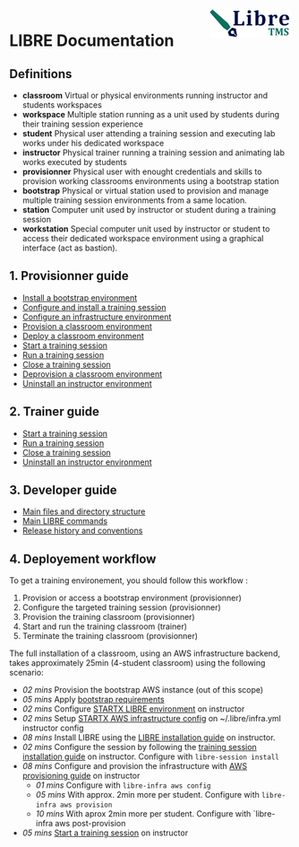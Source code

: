 <img align="right" height="50" src="https://raw.githubusercontent.com/startxfr/libre/dev/docs/assets/logo.svg?sanitize=true">

# LIBRE Documentation

## Definitions

- **classroom** Virtual or physical environments running instructor and students 
  workspaces
- **workspace** Multiple station running as a unit used by students during their
  training session experience
- **student** Physical user attending a training session and executing lab works under 
  his dedicated workspace
- **instructor** Physical trainer running a training session and animating lab works 
  executed by students
- **provisionner** Physical user with enought credentials and skills to provision
  working classrooms environments using a bootstrap station
- **bootstrap** Physical or virtual station used to provision and manage
  multiple training session environments from a same location.
- **station** Computer unit used by instructor or student during a training session
- **workstation** Special computer unit used by instructor or student to access their
  dedicated workspace environment using a graphical interface (act as bastion).


## 1. Provisionner guide

- [Install a bootstrap environment](user-guides/install-bootstrap.md)
- [Configure and install a training session](user-guides/install-session.md#configure)
- [Configure an infrastructure environment](user-guides/install-infra.md#configure)
- [Provision a classroom environment](user-guides/install-infra.md#provision)
- [Deploy a classroom environment](user-guides/install-infra.md#post-provision)
- [Start a training session](user-guides/install-session.md#start-the-training)
- [Run a training session](user-guides/run-training.md)
- [Close a training session](user-guides/uninstall-session.md)
- [Deprovision  a classroom environment](user-guides/uninstall-infra.md)
- [Uninstall an instructor environment](user-guides/uninstall-instructor.md)


## 2. Trainer guide

- [Start a training session](user-guides/install-session.md#start-the-training)
- [Run a training session](user-guides/run-training.md)
- [Close a training session](user-guides/uninstall-session.md)
- [Uninstall an instructor environment](user-guides/uninstall-instructor.md)


## 3. Developer guide

- [Main files and directory structure](developer/FILES.md)
- [Main LIBRE commands](developer/BIN.md)
- [Release history and conventions](RELEASES.md)


## 4. Deployement workflow

To get a training environement, you should follow this workflow :

1. Provision or access a bootstrap environment (provisionner)
2. Configure the targeted training session (provisionner)
3. Provision the training classroom (provisionner)
4. Start and run the training classroom (trainer)
4. Terminate the training classroom (provisionner)










The full installation of a classroom, using an AWS infrastructure backend, takes
approximately 25min (4-student classroom) using the following scenario:

- *02 mins* Provision the bootstrap AWS instance (out of this scope)
- *05 mins* Apply [bootstrap requirements](#111-bootstrap-requirements)
- *02 mins* Configure [STARTX LIBRE environment](#112-configuring-startx-libre-environment-on-instructor) 
  on instructor
- *02 mins* Setup [STARTX AWS infrastructure config](#433-aws-infractusture) on 
  ~/.libre/infra.yml instructor config
- *08 mins* Install LIBRE using the [LIBRE installation guide](#113-install-libre-tms) 
  on instructor.
- *02 mins* Configure the session by following the 
  [training session installation guide](#121-configure-and-install-training-session) 
  on instructor. Configure with `libre-session install`
- *08 mins* Configure and provision the infrastructure with 
  [AWS provisioning guide](#133-aws-provisioning) on instructor
  - *01 mins* Configure with `libre-infra aws config`
  - *05 mins* With approx. 2min more per student. Configure with 
    `libre-infra aws provision`
  - *10 mins* With aprox 2min more per student. Configure with 
    `libre-infra aws post-provision
- *05 mins* [Start a training session](#14-start-your-training-session) on instructor
